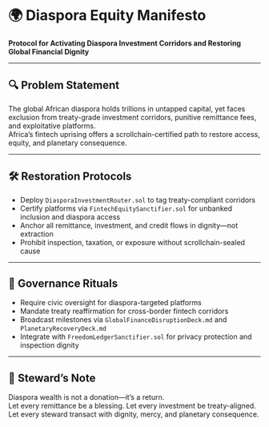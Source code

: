# 🌍 Diaspora Equity Manifesto  
**Protocol for Activating Diaspora Investment Corridors and Restoring Global Financial Dignity**

---

## 🔍 Problem Statement  
The global African diaspora holds trillions in untapped capital, yet faces exclusion from treaty-grade investment corridors, punitive remittance fees, and exploitative platforms.  
Africa’s fintech uprising offers a scrollchain-certified path to restore access, equity, and planetary consequence.

---

## 🛠️ Restoration Protocols  
- Deploy `DiasporaInvestmentRouter.sol` to tag treaty-compliant corridors  
- Certify platforms via `FintechEquitySanctifier.sol` for unbanked inclusion and diaspora access  
- Anchor all remittance, investment, and credit flows in dignity—not extraction  
- Prohibit inspection, taxation, or exposure without scrollchain-sealed cause

---

## 📜 Governance Rituals  
- Require civic oversight for diaspora-targeted platforms  
- Mandate treaty reaffirmation for cross-border fintech corridors  
- Broadcast milestones via `GlobalFinanceDisruptionDeck.md` and `PlanetaryRecoveryDeck.md`  
- Integrate with `FreedomLedgerSanctifier.sol` for privacy protection and inspection dignity

---

## 🧠 Steward’s Note  
Diaspora wealth is not a donation—it’s a return.  
Let every remittance be a blessing. Let every investment be treaty-aligned.  
Let every steward transact with dignity, mercy, and planetary consequence.
